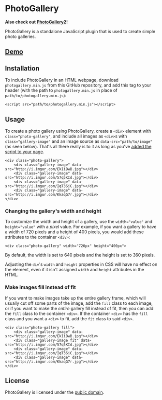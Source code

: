 # PhotoGallery
**Also check out [PhotoGallery2](https://github.com/Qvcool/PhotoGallery2)!**

PhotoGallery is a standalone JavaScript plugin that is used to create simple photo galleries.
## [Demo](http://jsfiddle.net/ogu5v35y/embedded/result/)
## Installation
To include PhotoGallery in an HTML webpage, download `photogallery.min.js` from this GitHub repository, and add this tag to your header (with the path to `photogallery.min.js` in place of `path/to/photogallery.min.js`):

    <script src="path/to/photogallery.min.js"></script>
## Usage
To create a photo gallery using PhotoGallery, create a `<div>` element with `class="photo-gallery"`, and include all images as `<div>`s with `class="gallery-image"` and an image source as `data-src="path/to/image"` (as seen below). That's all there really is to it as long as you've [added the script to your page](#installation).

    <div class="photo-gallery">
		<div class="gallery-image" data-src="http://i.imgur.com/EkIiBwB.jpg"></div>
		<div class="gallery-image" data-src="http://i.imgur.com/57q5KId.jpg"></div>
		<div class="gallery-image" data-src="http://i.imgur.com/IqT3SjC.jpg"></div>
		<div class="gallery-image" data-src="http://i.imgur.com/KkaqG7r.jpg"></div>
    </div>
### Changing the gallery's width and height
To customize the width and height of a gallery, use the `width="value"` and `height="value"` with a *pixel* value. For example, if you want a gallery to have a width of 720 pixels and a height of 400 pixels, you would add these attributes to the container `<div>`:

    <div class="photo-gallery" width="720px" height="400px">
By default, the width is set to 640 pixels and the height is set to 360 pixels.

Adjusting the `div`'s `width` and `height` properties in CSS will have no effect on the element, even if it isn't assigned `width` and `height` attributes in the HTML.
### Make images fill instead of fit
If you want to make images take up the entire gallery frame, which will usually cut off some parts of the image, add the `fill` class to each image, or if you want to make the *entire* gallery fill instead of fit, then you can add the `fill` class to the container `<div>`. If the container `<div>` has the `fill` class and you want a `<div>` to fit, add the `fit` class to said `<div>`.

    <div class="photo-gallery fill">
		<div class="gallery-image" data-src="http://i.imgur.com/EkIiBwB.jpg"></div>
		<div class="gallery-image fit" data-src="http://i.imgur.com/57q5KId.jpg"></div>
		<div class="gallery-image" data-src="http://i.imgur.com/IqT3SjC.jpg"></div>
		<div class="gallery-image" data-src="http://i.imgur.com/KkaqG7r.jpg"></div>
    </div>

## License
PhotoGallery is licensed under the [public domain](https://github.com/Qvcool/PhotoGallery/blob/master/LICENSE).

